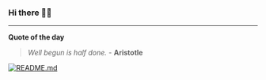 ### Hi there 👋🏻


---

**Quote of the day**

> *Well begun is half done.* - **Aristotle** 

[![README.md](https://github.com/marcolovazzano/marcolovazzano/actions/workflows/readme.yml/badge.svg?branch=main)](https://github.com/marcolovazzano/marcolovazzano/actions/workflows/readme.yml)
